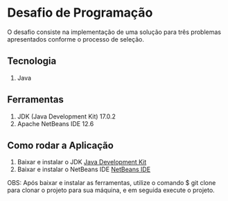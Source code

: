 # Desafio de Programação

O desafio consiste na implementação de uma solução para três problemas apresentados conforme o processo de seleção.


## Tecnologia 

1. Java 

## Ferramentas 

1. JDK (Java Development Kit) 17.0.2
2. Apache NetBeans IDE 12.6

## Como rodar a Aplicação
1. Baixar e instalar o JDK  [Java Development Kit](https://www.oracle.com/java/technologies/downloads/)
2. Baixar e instalar o NetBeans IDE [NetBeans IDE](https://netbeans.apache.org/download/nb126/nb126.html)

OBS: Após baixar e instalar as ferramentas, utilize o comando $ git clone para clonar o projeto para sua máquina, e em seguida execute o projeto. 





